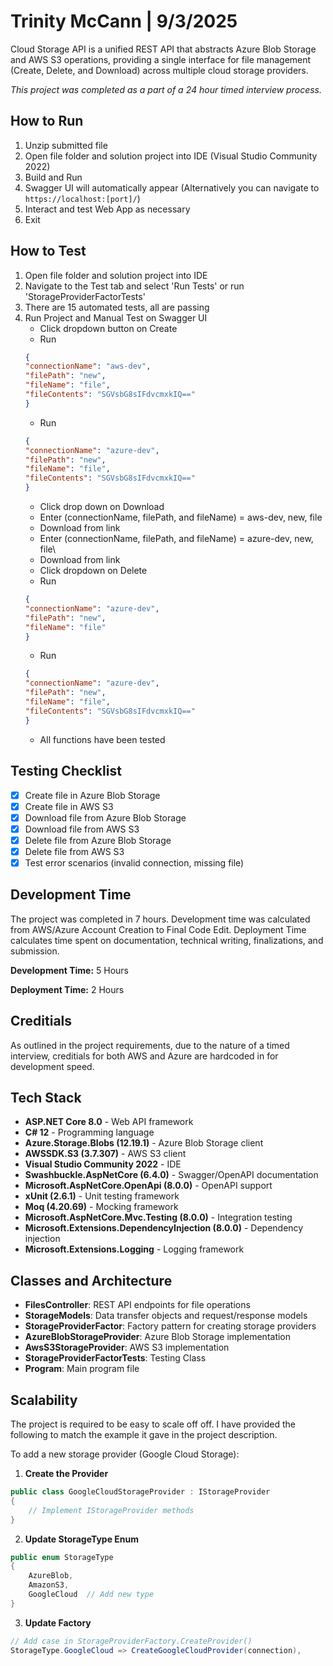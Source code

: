 # Trinity McCann | 9/3/2025

Cloud Storage API is a unified REST API that abstracts Azure Blob Storage and AWS S3 operations, providing a single interface for file management (Create, Delete, and Download) across multiple cloud storage providers.

*This project was completed as a part of a 24 hour timed interview process.*

## How to Run
1) Unzip submitted file
2) Open file folder and solution project into IDE (Visual Studio Community 2022)
3) Build and Run
4) Swagger UI will automatically appear (Alternatively you can navigate to `https://localhost:[port]/`)
5) Interact and test Web App as necessary
6) Exit

## How to Test
1) Open file folder and solution project into IDE
2) Navigate to the Test tab and select 'Run Tests' or run 'StorageProviderFactorTests'
3) There are 15 automated tests, all are passing
4) Run Project and Manual Test on Swagger UI
    * Click dropdown button on Create
    * Run 
    ``` json
    {
    "connectionName": "aws-dev",
    "filePath": "new",
    "fileName": "file",
    "fileContents": "SGVsbG8sIFdvcmxkIQ=="
    }
    ```
    * Run 
    ``` json
    {
    "connectionName": "azure-dev",
    "filePath": "new",
    "fileName": "file",
    "fileContents": "SGVsbG8sIFdvcmxkIQ=="
    }
    ```
    * Click drop down on Download
    * Enter (connectionName, filePath, and fileName) = aws-dev, new, file
    * Download from link
    * Enter (connectionName, filePath, and fileName) = azure-dev, new, file\
    * Download from link
    * Click dropdown on Delete
    * Run 
    ``` json
    {
    "connectionName": "azure-dev",
    "filePath": "new",
    "fileName": "file"
    }
    ```
    * Run 
    ``` json
    {
    "connectionName": "azure-dev",
    "filePath": "new",
    "fileName": "file",
    "fileContents": "SGVsbG8sIFdvcmxkIQ=="
    }
    ```
    * All functions have been tested
    
## Testing Checklist
- [x] Create file in Azure Blob Storage
- [x] Create file in AWS S3
- [x] Download file from Azure Blob Storage
- [x] Download file from AWS S3
- [x] Delete file from Azure Blob Storage
- [x] Delete file from AWS S3
- [x] Test error scenarios (invalid connection, missing file)

## Development Time
The project was completed in 7 hours. Development time was calculated from AWS/Azure Account Creation to Final Code Edit. Deployment Time calculates time spent on documentation, technical writing, finalizations, and submission.

**Development Time:** 5 Hours

**Deployment Time:** 2 Hours

## Creditials
As outlined in the project requirements, due to the nature of a timed interview, creditials for both AWS and Azure are hardcoded in for development speed.

## Tech Stack
- **ASP.NET Core 8.0** - Web API framework
- **C# 12** - Programming language
- **Azure.Storage.Blobs (12.19.1)** - Azure Blob Storage client
- **AWSSDK.S3 (3.7.307)** - AWS S3 client
- **Visual Studio Community 2022** - IDE
- **Swashbuckle.AspNetCore (6.4.0)** - Swagger/OpenAPI documentation
- **Microsoft.AspNetCore.OpenApi (8.0.0)** - OpenAPI support
- **xUnit (2.6.1)** - Unit testing framework
- **Moq (4.20.69)** - Mocking framework
- **Microsoft.AspNetCore.Mvc.Testing (8.0.0)** - Integration testing
- **Microsoft.Extensions.DependencyInjection (8.0.0)** - Dependency injection
- **Microsoft.Extensions.Logging** - Logging framework

## Classes and Architecture

- **FilesController**: REST API endpoints for file operations
- **StorageModels**: Data transfer objects and request/response models
- **StorageProviderFactor**: Factory pattern for creating storage providers
- **AzureBlobStorageProvider**: Azure Blob Storage implementation
- **AwsS3StorageProvider**: AWS S3 implementation
- **StorageProviderFactorTests**: Testing Class
- **Program**: Main program file

## Scalability

The project is required to be easy to scale off off. I have provided the following to match the example it gave in the project description. 

To add a new storage provider (Google Cloud Storage):

1. **Create the Provider**
```csharp
public class GoogleCloudStorageProvider : IStorageProvider
{
    // Implement IStorageProvider methods
}
```

2. **Update StorageType Enum**
```csharp
public enum StorageType
{
    AzureBlob,
    AmazonS3,
    GoogleCloud  // Add new type
}
```

3. **Update Factory**
```csharp
// Add case in StorageProviderFactory.CreateProvider()
StorageType.GoogleCloud => CreateGoogleCloudProvider(connection),
```
